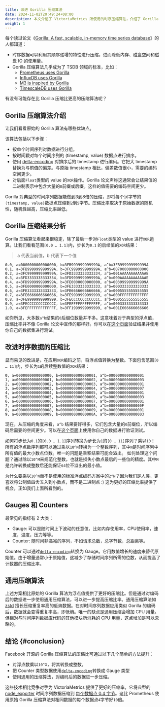 ```yaml
---
title: 改进 Gorilla 压缩算法
date: 2024-11-02T20:49:24+08:00
description: 本文介绍了 VictoriaMetrics 所使用的时序压缩算法，介绍了 Gorilla 算法的基本原理，已经 VictoriaMetrics 对它做了哪些改进。
weight: 1
---
```


每个读过论文《[Gorilla: A fast, scalable, in-memory time series database](http://www.vldb.org/pvldb/vol8/p1816-teller.pdf)》的人都知道：
- 时序数据可以利用其顺序递增的特性进行压缩，进而降低内存、磁盘空间和磁盘 IO 的使用量。
- Gorilla 压缩算法几乎成为了 TSDB 领域的标准，比如：
  - [Prometheus uses Gorilla](https://github.com/prometheus/tsdb/blob/99703b3269a1b870e04524e97b807319e1540720/README.md)
  - [InfluxDB uses Gorilla](https://github.com/influxdata/influxdb/blob/966f2ff9f3cc330334f09426e4a739dc05ee9d33/tsdb/tsm1/float.go#L23)
  - [M3 is inspired by Gorilla](https://github.com/m3db/m3/blob/b27738bb35578fff396a67dfc2797f972f203e5f/docs/m3db/architecture/engine.md#time-series-compression-m3tsz)
  - [TimescaleDB uses Gorilla](https://blog.timescale.com/blog/building-columnar-compression-in-a-row-oriented-database/)
    

有没有可能存在比 Gorilla 压缩比更高的压缩算法呢？

## Gorilla 压缩算法介绍
    
让我们看看原始的 Gorilla 算法有哪些优缺点。

该算法包括以下步骤：
* 按单个时间序列对数据进行分组。
* 按时间戳对每个时间序列的 (timestamp, value) 数据点进行排序。
* 使用 [delta-encoding](https://en.wikipedia.org/wiki/Delta_encoding) 对排序后的 timestamp 进行编码。它把大 timestamp 替换为与前值的偏差。与原始 timestamp 相比，偏差数值很小，需要的编码空间更少。
* 对后面`Float`类型的 value 的`XOR`操作。Gorilla 论文声称这通常会让结果值的二进制表示中包含大量的`0`前缀或后缀。这样的值需要的编码空间更少。
    
Gorilla 对典型的时间序列数据能做到3到8倍的压缩，即将每个`16`字节的`(timestamp, value)`数据点压缩到`2`到`5`字节。压缩比率取决于原始数据的随机性，随机性越高，压缩比率越低。

## Gorilla 压缩结果分析

Gorilla 压缩算法看起来很稳定，除了最后一步对`Float`类型的 value 进行`XOR`运算。让我们看看范围`[0.0 … 1.1]`内，步长为`0.1` 的后续值的`XOR`结果：
> a 代表当前值，b 代表下一个值
```
0.0, a=0000000000000000, b=3FB999999999999A, a^b=3FB999999999999A  
0.1, a=3FB999999999999A, b=3FC999999999999A, a^b=0070000000000000  
0.2, a=3FC999999999999A, b=3FD3333333333334, a^b=001AAAAAAAAAAAAE  
0.3, a=3FD3333333333334, b=3FD999999999999A, a^b=000AAAAAAAAAAAAE  
0.4, a=3FD999999999999A, b=3FE0000000000000, a^b=003999999999999A  
0.5, a=3FE0000000000000, b=3FE3333333333333, a^b=0003333333333333  
0.6, a=3FE3333333333333, b=3FE6666666666666, a^b=0005555555555555  
0.7, a=3FE6666666666666, b=3FE9999999999999, a^b=000FFFFFFFFFFFFF  
0.8, a=3FE9999999999999, b=3FECCCCCCCCCCCCC, a^b=0005555555555555  
0.9, a=3FECCCCCCCCCCCCC, b=3FEFFFFFFFFFFFFF, a^b=0003333333333333  
1.0, a=3FEFFFFFFFFFFFFF, b=3FF1999999999999, a^b=001E666666666666
```

如你所见，大多数`a^b`结果的`0`后缀位数量并不多。这意味着对于典型的浮点值，压缩比率并不像 Gorilla 论文中宣传的那样好。你可以在[这个页面](https://play.golang.org/p/aVOrifM4e5h)验证结果并使用你自己的数据集进行测试。

## 改进时序数据的压缩比

显而易见的改进是，在应用`XOR`编码之前，将浮点值转换为整数。下面包含范围`[0 … 11]`内，步长为`1`的后续整数值的`XOR`结果：

```
0, a=0000000000000000, b=0000000000000001, a^b=0000000000000001  
1, a=0000000000000001, b=0000000000000002, a^b=0000000000000003  
2, a=0000000000000002, b=0000000000000003, a^b=0000000000000001  
3, a=0000000000000003, b=0000000000000004, a^b=0000000000000007  
4, a=0000000000000004, b=0000000000000005, a^b=0000000000000001  
5, a=0000000000000005, b=0000000000000006, a^b=0000000000000003  
6, a=0000000000000006, b=0000000000000007, a^b=0000000000000001  
7, a=0000000000000007, b=0000000000000008, a^b=000000000000000F  
8, a=0000000000000008, b=0000000000000009, a^b=0000000000000001  
9, a=0000000000000009, b=000000000000000A, a^b=0000000000000003
```

现在，从压缩的角度来看，`a^b` 结果要好得多，它们包含大量的`0`前缀位，所以编码后需要的空间更少。可以在[这个页面](https://play.golang.org/p/0LnlBDz_pDP)上使用你自己的数据进行验证测试。

如何将步长为`0.1`的`[0.0 … 1.1]`序列转换为步长为`1`的`[0 … 11]`序列？乘以`10`！  
所有的浮点数序列都可以通过乘以`10^N`转换为一个整数序列，其中`N`是时间序列中所有值的最大小数点位数。唯一的问题是乘积结果可能会溢出。
如何处理这个问题？通过除以`10^M`来规范化整数，也就是损失小数点最后的一些位的精度。其中`M`是允许转换成整数后还能保证`64`位不溢出的最小值。

为什么要乘以`10^N`而不是使用的[标准浮点编码方案](https://en.wikipedia.org/wiki/Double-precision_floating-point_format)中的`2^N`？因为我们是人类，更喜欢将公制值四舍五入到小数点，而不是二进制点 :) 这为更好的压缩比率提供了机会，正如我们上面所看到的。

## Gauges 和 Counters

最常见的指标有 2 大类：
- Gauge: 可以是随时间上下波动的任意值，比如内存使用率，CPU使用率，速度，温度，压力等等。
- Counter: 随时间非递减的序列，不如请求总数，总字节数，总距离等。
    
Counter 可以通过[`delta-encoding`](https://en.wikipedia.org/wiki/Delta_encoding)转换为 Gauge。它用数值增长的速度来替代原始值。由于增量通常小于原始值，这减少了存储时间序列所需的位数，从而提高了计数器的压缩比率。
    

## 通用压缩算法

上述方案相比原始的 Gorilla 算法为浮点值提供了更好的压缩比。但是通过对编码后的数据进一步使用通用压缩算法，可以进一步提高压缩比率。通用压缩算法如 [zstd](https://github.com/facebook/zstd) 擅长压缩重复率高的低熵数据。在对时间序列数据应用类似 Gorilla 的编码后，数据就会变得重复率高，即低熵。唯一的缺点是通用压缩会增加 CPU 用量。但相对与时间序列数据库代码的其他模块所消耗的 CPU 用量，这点增加是可以忽略的。

## 结论 {#conclusion}

Facebook 开源的 Gorilla 压缩算法的压缩比可通过以下几个简单的方法提升：
- 对浮点数乘以`10^X`，将其转换成整数。
- 把 Counter 类型数据使用[`delta-encoding`](https://en.wikipedia.org/wiki/Delta_encoding)转换成 Gauge 类型
- 使用通用的压缩算法，对编码后的数据进一步压缩。
    
这些技术相比竞争对手为 VictoriaMetrics 提供了更好的压缩率，它将典型的 [node_exporter](https://github.com/prometheus/node_exporter) 时间序列数据压缩到 [每个数据点 0.4 字节](https://medium.com/@valyala/measuring-vertical-scalability-for-time-series-databases-in-google-cloud-92550d78d8ae)。这比 Prometheus 使用原始 Gorilla 压缩算法对相同数据的每个数据点`4`字节好`10`倍。